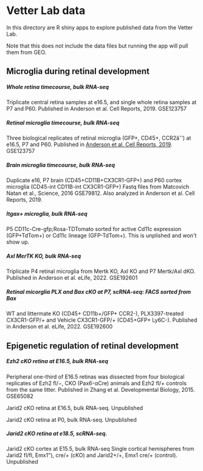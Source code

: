 # Vetter Lab data

In this directory are R shiny apps to explore published data from the Vetter Lab.

Note that this does not include the data files but running the app will pull them from GEO.

## Microglia during retinal development

##### Whole retina timecourse, bulk RNA-seq

Triplicate central retina samples at e16.5, and single whole retina samples at P7 and P60. Published in Anderson et al. Cell Reports, 2019. GSE123757

##### Retinal microglia timecourse, bulk RNA-seq
Three biological replicates of retinal microglia (GFP+, CD45+, CCR2âˆ’) at e16.5, P7 and P60. 
Published in [Anderson et al. Cell Reports, 2019](%2210.1016/j.celrep.2019.04.062). GSE123757

##### Brain microglia timecourse, bulk RNA-seq
Duplicate e16, P7 brain (CD45+CD11B+CX3CR1-GFP+) and P60 cortex microglia (CD45-int CD11B-int CX3CR1-GFP+)
Fastq files from Matcovich Natan et al., Science, 2016 GSE79812. Also analyzed in Anderson et al. Cell Reports, 2019.

##### Itgax+ microglia, bulk RNA-seq
P5 CD11c-Cre-gfp;Rosa-TDTomato sorted for active Cd11c expression (GFP+TdTom+) or Cd11c lineage (GFP-TdTom+). 
This is unplished and won't show up.

##### Axl MerTK KO, bulk RNA-seq
Triplicate P4 retinal microglia from Mertk KO, Axl KO and P7 Mertk/Axl dKO. 
Published in Anderson et al. eLife, 2022. GSE192601

##### Retinal micorglia PLX and Bax cKO at P7, scRNA-seq: FACS sorted from Bax
WT and littermate KO (CD45+ CD11b+/GFP+ CCR2-), PLX3397-treated CX3CR1-GFP/+ and Vehicle CX3CR1-GFP/+ (CD45+GFP+ Ly6C-). 
Published in Anderson et al. eLife, 2022. GSE192600

## Epigenetic regulation of retinal development

##### Ezh2 cKO retina at E16.5, bulk RNA-seq
Peripheral one-third of E16.5 retinas was dissected from four biological replicates of Ezh2 fl/−, CKO (Pax6-αCre) animals and Ezh2 fl/+ controls from the same litter. 
Published in Zhang et al. Developmental Biology, 2015. GSE65082

Jarid2 cKO retina at E16.5, bulk RNA-seq. Unpublished

Jarid2 cKO retina at P0, bulk RNA-seq. Unpublished

##### Jarid2 cKO retina at e18.5, scRNA-seq.

Jarid2 cKO cortex at E15.5, bulk RNA-seq
Single cortical hemispheres from Jarid2 fl/fl, Emx1"), cre/+ (cKO) and Jarid2+/+, Emx1 cre/+ (control).
Unpublished
